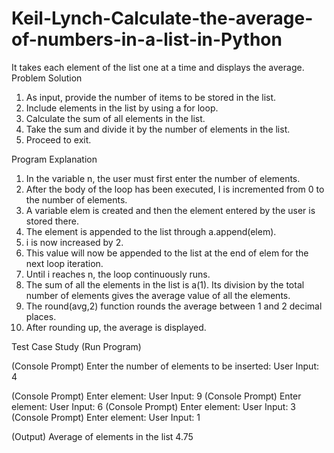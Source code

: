 # Keil-Lynch-Calculate-the-average-of-numbers-in-a-list-in-Python
It takes each element of the list one at a time and displays the average.
Problem Solution

1. As input, provide the number of items to be stored in the list.
2. Include elements in the list by using a for loop.
3. Calculate the sum of all elements in the list.
4. Take the sum and divide it by the number of elements in the list.
5. Proceed to exit.

Program Explanation

1. In the variable n, the user must first enter the number of elements.
2. After the body of the loop has been executed, I is incremented from 0 to the number of elements.
3. A variable elem is created and then the element entered by the user is stored there.
4. The element is appended to the list through a.append(elem).
5. i is now increased by 2.
6. This value will now be appended to the list at the end of elem for the next loop iteration.
7. Until i reaches n, the loop continuously runs.
8. The sum of all the elements in the list is a(1). Its division by the total number of elements gives the average value of all the elements.
9. The round(avg,2) function rounds the average between 1 and 2 decimal places.
10. After rounding up, the average is displayed.

Test Case Study (Run Program)

(Console Prompt) Enter the number of elements to be inserted: 	User Input: 4

(Console Prompt) Enter element: 	User Input: 9
(Console Prompt) Enter element: 	User Input: 6
(Console Prompt) Enter element: 	User Input: 3
(Console Prompt) Enter element: 	User Input: 1

(Output) Average of elements in the list 4.75
